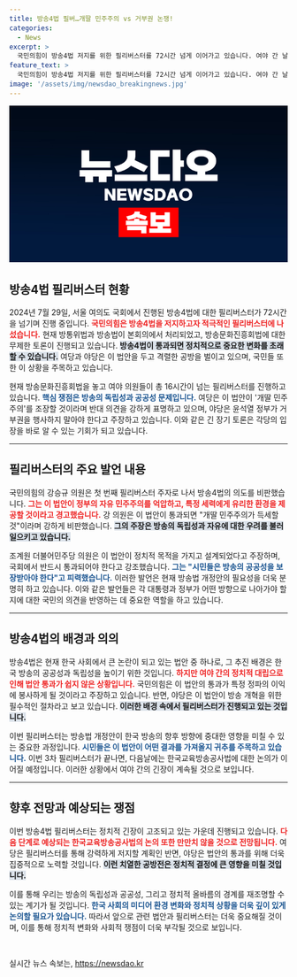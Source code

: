 ```yaml
---
title: 방송4법 필버…개딸 민주주의 vs 거부권 논쟁!
categories:
  - News
excerpt: >
  국민의힘이 방송4법 저지를 위한 필리버스터를 72시간 넘게 이어가고 있습니다. 여야 간 날카로운 공방 속, 방송문화진흥회법이 중심에 놓인 채 무제한 토론이 진행 중이며, 내일 한국교육방송공사법 상정이 예고돼 있습니다. 클릭해서 이 정치적 드라마의 전개를 확인해보세요!
feature_text: >
  국민의힘이 방송4법 저지를 위한 필리버스터를 72시간 넘게 이어가고 있습니다. 여야 간 날카로운 공방 속, 방송문화진흥회법이 중심에 놓인 채 무제한 토론이 진행 중이며, 내일 한국교육방송공사법 상정이 예고돼 있습니다. 클릭해서 이 정치적 드라마의 전개를 확인해보세요!
image: '/assets/img/newsdao_breakingnews.jpg'
---
```


<p><img src="/assets/img/newsdao_breakingnews.jpg" alt="firstkoreanews 속보" /></p>

<h2 data-ke-size="size26">방송4법 필리버스터 현황</h2>

<p data-ke-size="size16">2024년 7월 29일, 서울 여의도 국회에서 진행된 방송4법에 대한 필리버스터가 72시간을 넘기며 진행 중입니다. <b><span style="color: #ee2323;">국민의힘은 방송4법을 저지하고자 적극적인 필리버스터에 나섰습니다.</span></b> 현재 방통위법과 방송법이 본회의에서 처리되었고, 방송문화진흥회법에 대한 무제한 토론이 진행되고 있습니다. <b><span style="background-color: #21538527;">방송4법이 통과되면 정치적으로 중요한 변화를 초래할 수 있습니다.</span></b> 여당과 야당은 이 법안을 두고 격렬한 공방을 벌이고 있으며, 국민들 또한 이 상황을 주목하고 있습니다. </p>

<p data-ke-size="size16">현재 방송문화진흥회법을 놓고 여야 의원들이 총 16시간이 넘는 필리버스터를 진행하고 있습니다. <b><span style="color: #1a5490;">핵심 쟁점은 방송의 독립성과 공공성 문제입니다.</span></b> 여당은 이 법안이 '개딸 민주주의'를 조장할 것이라며 반대 의견을 강하게 표명하고 있으며, 야당은 윤석열 정부가 거부권을 행사하지 말아야 한다고 주장하고 있습니다. 이와 같은 긴 장기 토론은 각당의 입장을 바로 알 수 있는 기회가 되고 있습니다.</p>

<hr>

<h2 data-ke-size="size26">필리버스터의 주요 발언 내용</h2>

<p data-ke-size="size16">국민의힘의 강승규 의원은 첫 번째 필리버스터 주자로 나서 방송4법의 의도를 비판했습니다. <b><span style="color: #ee2323;">그는 이 법안이 정부의 자유 민주주의를 억압하고, 특정 세력에게 유리한 환경을 제공할 것이라고 경고했습니다.</span></b> 강 의원은 이 법안이 통과되면 "개딸 민주주의가 득세할 것"이라며 강하게 비판했습니다. <b><span style="background-color: #21538527;">그의 주장은 방송의 독립성과 자유에 대한 우려를 불러일으키고 있습니다.</span></b></p>

<p data-ke-size="size16">조계원 더불어민주당 의원은 이 법안이 정치적 목적을 가지고 설계되었다고 주장하며, 국회에서 반드시 통과되어야 한다고 강조했습니다. <b><span style="color: #1a5490;">그는 "시민들은 방송의 공공성을 보장받아야 한다"고 피력했습니다.</span></b> 이러한 발언은 현재 방송법 개정안의 필요성을 더욱 분명히 하고 있습니다. 이와 같은 발언들은 각 대통령과 정부가 어떤 방향으로 나아가야 할지에 대한 국민의 의견을 반영하는 데 중요한 역할을 하고 있습니다.</p>

<hr>

<h2 data-ke-size="size26">방송4법의 배경과 의의</h2>

<p data-ke-size="size16">방송4법은 현재 한국 사회에서 큰 논란이 되고 있는 법안 중 하나로, 그 추진 배경은 한국 방송의 공공성과 독립성을 높이기 위한 것입니다. <b><span style="color: #ee2323;">하지만 여야 간의 정치적 대립으로 인해 법안 통과가 쉽지 않은 상황입니다.</span></b> 국민의힘은 이 법안의 통과가 특정 정파의 이익에 봉사하게 될 것이라고 주장하고 있습니다. 반면, 야당은 이 법안이 방송 개혁을 위한 필수적인 절차라고 보고 있습니다. <b><span style="background-color: #21538527;">이러한 배경 속에서 필리버스터가 진행되고 있는 것입니다.</span></b></p>

<p data-ke-size="size16">이번 필리버스터는 방송법 개정안이 한국 방송의 향후 방향에 중대한 영향을 미칠 수 있는 중요한 과정입니다. <b><span style="color: #1a5490;">시민들은 이 법안이 어떤 결과를 가져올지 귀추를 주목하고 있습니다.</span></b> 이번 3차 필리버스터가 끝나면, 다음날에는 한국교육방송공사법에 대한 논의가 이어질 예정입니다. 이러한 상황에서 여야 간의 긴장이 계속될 것으로 보입니다.</p>

<hr>

<h2 data-ke-size="size26">향후 전망과 예상되는 쟁점</h2>

<p data-ke-size="size16">이번 방송4법 필리버스터는 정치적 긴장이 고조되고 있는 가운데 진행되고 있습니다. <b><span style="color: #ee2323;">다음 단계로 예상되는 한국교육방송공사법의 논의 또한 만만치 않을 것으로 전망됩니다.</span></b> 여당은 필리버스터를 통해 강력하게 저지할 계획인 반면, 야당은 법안의 통과를 위해 더욱 집중적으로 노력할 것입니다. <b><span style="background-color: #21538527;">이런 치열한 공방전은 정치적 결정에 큰 영향을 미칠 것입니다.</span></b></p>

<p data-ke-size="size16">이를 통해 우리는 방송의 독립성과 공공성, 그리고 정치적 올바름의 경계를 재조명할 수 있는 계기가 될 것입니다. <b><span style="color: #1a5490;">한국 사회의 미디어 환경 변화와 정치적 상황을 더욱 깊이 있게 논의할 필요가 있습니다.</span></b> 따라서 앞으로 관련 법안과 필리버스터는 더욱 중요해질 것이며, 이를 통해 정치적 변화와 사회적 쟁점이 더욱 부각될 것으로 보입니다.</p>

<p data-ke-size="size16">&nbsp;</p>
실시간 뉴스 속보는, <a href="https://newsdao.kr" rel="dofollow">https://newsdao.kr</a>


